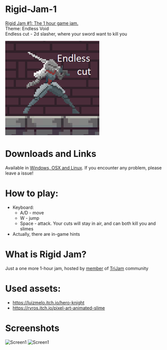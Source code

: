 # Rigid-Jam-1
[Rigid Jam #1: The 1 hour game jam.](https://itch.io/jam/rigidjam)  
Theme: Endless Void  
Endless cut - 2d slasher, where your sword want to kill you

![Cover](Screenshots/Cover.png)

# Downloads and Links
Available in [Windows, OSX and Linux](https://itch.io/jam/rigidjam). If you encounter any problem, please leave a issue! 

# How to play:
 * Keyboard:
   * A/D - move 
   * W - jump
   * Space - attack. Your cuts will stay in air, and can both kill you and slimes
 * Actually, there are in-game hints

# What is Rigid Jam?
Just a one more 1-hour jam, hosted by [member](https://discordapp.com/invite/2vkeudT) of [TriJam](https://discordapp.com/invite/DScpGwU) community

# Used assets:
 * https://luizmelo.itch.io/hero-knight
 * https://rvros.itch.io/pixel-art-animated-slime

# Screenshots
![Screen1](Screenshots/Screenshot1.jpg)
![Screen1](Screenshots/Screenshot2.jpg)
